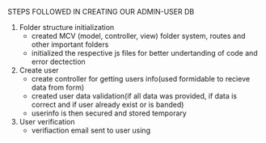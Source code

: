 

STEPS FOLLOWED IN CREATING OUR ADMIN-USER DB

1. Folder structure initialization
    - created MCV (model, controller, view) folder system, routes and other important folders
    - initialized the respective js files for better undertanding of code and error dectection
2. Create user
    - create controller for getting users info(used formidable to recieve data from form)
    - created user data validation(if all data was provided, if data is correct and if user already exist or is banded)
    - userinfo is then secured and stored temporary
3. User verification
    - verifiaction email sent to user using 
